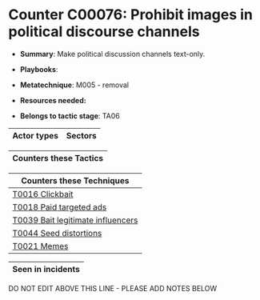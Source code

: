 # Counter C00076: Prohibit images in political discourse channels

* **Summary**: Make political discussion channels text-only. 

* **Playbooks**: 

* **Metatechnique**: M005 - removal

* **Resources needed:** 

* **Belongs to tactic stage**: TA06


| Actor types | Sectors |
| ----------- | ------- |



| Counters these Tactics |
| ---------------------- |



| Counters these Techniques |
| ------------------------- |
| [T0016 Clickbait](../generated_pages/techniques/T0016.md) |
| [T0018 Paid targeted ads](../generated_pages/techniques/T0018.md) |
| [T0039 Bait legitimate influencers](../generated_pages/techniques/T0039.md) |
| [T0044 Seed distortions](../generated_pages/techniques/T0044.md) |
| [T0021 Memes](../generated_pages/techniques/T0021.md) |



| Seen in incidents |
| ----------------- |


DO NOT EDIT ABOVE THIS LINE - PLEASE ADD NOTES BELOW